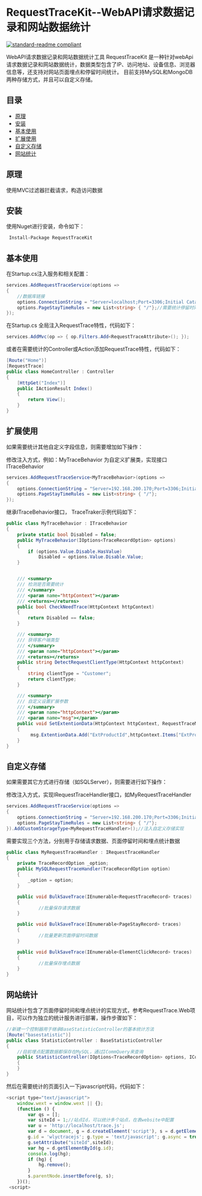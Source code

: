 # RequestTraceKit--WebAPI请求数据记录和网站数据统计

[![standard-readme compliant](https://img.shields.io/badge/readme%20style-standard-brightgreen.svg?style=flat-square)](https://github.com/1x125/RequestTraceKit.git)

WebAPI请求数据记录和网站数据统计工具
RequestTraceKit 是一种针对webApi请求数据记录和网站数据统计，数据类型包含了IP、访问地址、设备信息、浏览器信息等，还支持对网站页面埋点和停留时间统计。
目前支持MySQL和MongoDB两种存储方式，并且可以自定义存储。



## 目录

- [原理](#原理)
- [安装](#安装)
- [基本使用](#基本使用)
- [扩展使用](#扩展使用)
- [自定义存储](#自定义存储)
- [网站统计](#网站统计)



## 原理

使用MVC过滤器拦截请求，构造访问数据

## 安装

使用Nuget进行安装，命令如下：
```sh
 Install-Package RequestTraceKit
```
## 基本使用

在Startup.cs注入服务和相关配置：
```csharp
services.AddRequestTraceService(options =>
{
	//数据库链接
	options.ConnectionString = "Server=localhost;Port=3306;Initial Catalog = Trace;Uid = root;Pwd =123456;Allow User Variables=true;";
	options.PageStayTimeRules = new List<string> { "/"};//需要统计停留时间的页面，模糊匹配
});

```

在Startup.cs 全局注入RequestTrace特性，代码如下：
```csharp
services.AddMvc(op => { op.Filters.Add<RequestTraceAttribute>(); });
```

或者在需要统计的Controller或Action添加RequestTrace特性，代码如下：
```csharp
[Route("Home")]  
[RequestTrace]  
public class HomeController : Controller  
{  
	[HttpGet("Index")]  
	public IActionResult Index()  
	{  
		return View();  
	}  
}

```

## 扩展使用

如果需要统计其他自定义字段信息，则需要增加如下操作：

修改注入方式，例如：MyTraceBehavior 为自定义扩展类，实现接口ITraceBehavior  
```csharp
services.AddRequestTraceService<MyTraceBehavior>(options =>
{
	options.ConnectionString = "Server=192.168.200.170;Port=3306;Initial Catalog = Trace;Uid = root;Pwd =123456;Allow User Variables=true;";
	options.PageStayTimeRules = new List<string> { "/"};
});  

```

继承ITraceBehavior接口， TraceTraker示例代码如下：
```csharp
public class MyTraceBehavior : ITraceBehavior  
{  
	private static bool Disabled = false;  
	public MyTraceBehavior(IOptions<TraceRecordOption> options)  
	{  
		if (options.Value.Disable.HasValue)  
			Disabled = options.Value.Disable.Value;  
	}  


	/// <summary>  
	/// 检测是否需要统计  
	/// </summary>  
	/// <param name="httpContext"></param>  
	/// <returns></returns>  
	public bool CheckNeedTrace(HttpContext httpContext)  
	{  
		return Disabled == false;  
	}  

	/// <summary>  
	/// 获得客户端类型  
	/// </summary>  
	/// <param name="httpContext"></param>  
	/// <returns></returns>  
	public string DetectRequestClientType(HttpContext httpContext)  
	{  
		string clientType = "Customer";  
		return clientType;  
	}  

	/// <summary>  
	/// 自定义设置扩展参数  
	/// </summary>  
	/// <param name="httpContext"></param>  
	/// <param name="msg"></param>  
	public void SetExtentionData(HttpContext httpContext, RequestTraceMessage msg)  
	{  
		 msg.ExtentionData.Add("ExtProductId",httpContext.Items["ExtProductId"]?.ToString());//ExtProductId对应扩展字段名称  
	}  
}  

```

## 自定义存储

如果需要其它方式进行存储（如SQLServer），则需要进行如下操作：

修改注入方式，实现IRequestTraceHandler接口，如MyRequestTraceHandler
```csharp
services.AddRequestTraceService(options =>
{
	options.ConnectionString = "Server=192.168.200.170;Port=3306;Initial Catalog = Trace;Uid = root;Pwd =123456;Allow User Variables=true;";
	options.PageStayTimeRules = new List<string> { "/"};
}).AddCustomStorageType<MyRequestTraceHandler>();//注入自定义存储实现  

```
需要实现三个方法，分别用于存储请求数据、页面停留时间和埋点统计数据
```csharp
public class MyRequestTraceHandler : IRequestTraceHandler
{  
	private TraceRecordOption _option;
	public MySQLRequestTraceHandler(TraceRecordOption option)
	{
		_option = option;
	}

    public void BulkSaveTrace(IEnumerable<RequestTraceRecord> traces)
    {
			//批量保存请求数据
    }

    public void BulkSaveTrace(IEnumerable<PageStayRecord> traces)
    {
			//批量更新页面停留时间数据
    }

    public void BulkSaveTrace(IEnumerable<ElementClickRecord> traces)
    {
			//批量保存埋点数据
    } 
}  

```

## 网站统计

网站统计包含了页面停留时间和埋点统计的实现方式，参考RequestTrace.Web项目，可以作为独立的统计服务进行部署，操作步骤如下：
```csharp
//新建一个控制器用于继承BaseStatisticController的基本统计方法
[Route("basestatistic")]
public class StatisticController : BaseStatisticController
{
	//目前埋点配置数据都保存在MySQL，通过ICommQuery来查询
    public StatisticController(IOptions<TraceRecordOption> options, ICommQuery commonQuery) : base(options, commonQuery)
    {
    }
}
```

然后在需要统计的页面引入一下javascript代码，代码如下：
```javascript
<script type="text/javascript">
    window.wext = window.wext || {};
    (function () {
        var qs = [];
        var siteId = 1;//站点Id，可以统计多个站点，在表website中配置
        var u = 'http://localhost/trace.js';
        var d = document, g = d.createElement('script'), s = d.getElementsByTagName('script')[0];
        g.id = 'wlyctracejs'; g.type = 'text/javascript'; g.async = true; g.defer = true; g.src = u;
        g.setAttribute("siteId",siteId);
        var hg = d.getElementById(g.id);
        console.log(hg);
        if (hg) {
            hg.remove();
        }
        s.parentNode.insertBefore(g, s);
    })();
 <script>
```